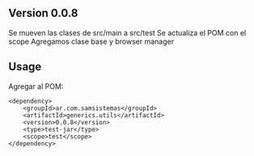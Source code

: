 ## Version 0.0.8
Se mueven las clases de src/main a src/test
Se actualiza el POM con el scope
Agregamos clase base y browser manager

## Usage
Agregar al POM:

```
<dependency>
    <groupId>ar.com.samsistemas</groupId>
    <artifactId>generics.utils</artifactId>
    <version>0.0.8</version>
    <type>test-jar</type>
    <scope>test</scope>
</dependency>
```
